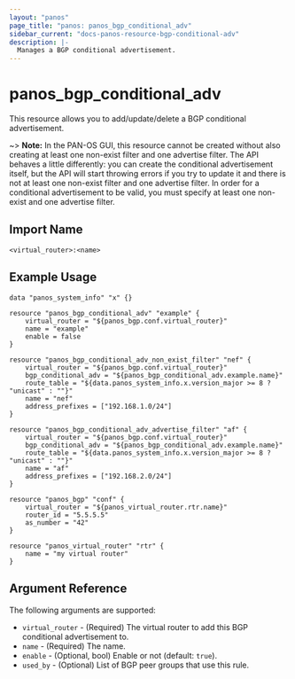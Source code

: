 ```yaml
---
layout: "panos"
page_title: "panos: panos_bgp_conditional_adv"
sidebar_current: "docs-panos-resource-bgp-conditional-adv"
description: |-
  Manages a BGP conditional advertisement.
---
```


# panos_bgp_conditional_adv

This resource allows you to add/update/delete a BGP conditional advertisement.

~> **Note:** In the PAN-OS GUI, this resource cannot be created without also
creating at least one non-exist filter and one advertise filter.  The API behaves
a little differently:  you can create the conditional advertisement itself, but
the API will start throwing errors if you try to update it and there is not at
least one non-exist filter and one advertise filter.  In order for a conditional
advertisement to be valid, you must specify at least one non-exist and one
advertise filter.


## Import Name

```
<virtual_router>:<name>
```


## Example Usage

```hcl
data "panos_system_info" "x" {}

resource "panos_bgp_conditional_adv" "example" {
    virtual_router = "${panos_bgp.conf.virtual_router}"
    name = "example"
    enable = false
}

resource "panos_bgp_conditional_adv_non_exist_filter" "nef" {
    virtual_router = "${panos_bgp.conf.virtual_router}"
    bgp_conditional_adv = "${panos_bgp_conditional_adv.example.name}"
    route_table = "${data.panos_system_info.x.version_major >= 8 ? "unicast" : ""}"
    name = "nef"
    address_prefixes = ["192.168.1.0/24"]
}

resource "panos_bgp_conditional_adv_advertise_filter" "af" {
    virtual_router = "${panos_bgp.conf.virtual_router}"
    bgp_conditional_adv = "${panos_bgp_conditional_adv.example.name}"
    route_table = "${data.panos_system_info.x.version_major >= 8 ? "unicast" : ""}"
    name = "af"
    address_prefixes = ["192.168.2.0/24"]
}

resource "panos_bgp" "conf" {
    virtual_router = "${panos_virtual_router.rtr.name}"
    router_id = "5.5.5.5"
    as_number = "42"
}

resource "panos_virtual_router" "rtr" {
    name = "my virtual router"
}
```

## Argument Reference

The following arguments are supported:

* `virtual_router` - (Required) The virtual router to add this BGP
  conditional advertisement to.
* `name` - (Required) The name.
* `enable` - (Optional, bool) Enable or not (default: `true`).
* `used_by` - (Optional) List of BGP peer groups that use this rule.
